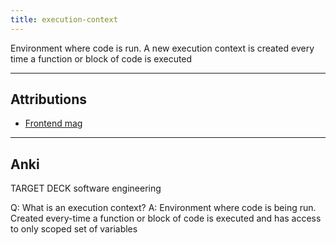 ```yaml
---
title: execution-context
---
```

Environment where code is run. A new execution context is created every time a function or block of code is executed

---
## Attributions
- [Frontend mag](https://www.frontendmag.com/tutorials/lexical-environment-in-javascript/)

----
## Anki

TARGET DECK
software engineering

Q: What is an execution context?
A: Environment where code is being run. Created every-time a function or block of code is executed and has access to only scoped set of variables
<!--ID: 1700930870826-->

